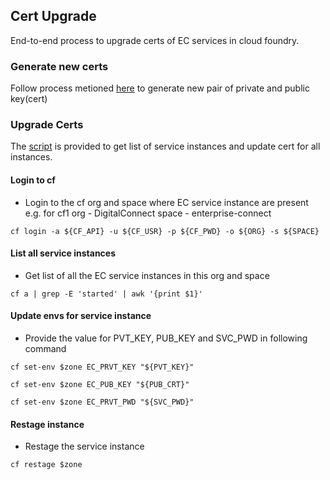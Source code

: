 ## Cert Upgrade

End-to-end process to upgrade certs of EC services in cloud foundry.

### Generate new certs

Follow process metioned [here](https://github.com/EC-Release/certifactory/blob/beta/README.md) to generate new pair of private and public key(cert)

### Upgrade Certs

The [script](https://github.com/EC-Release/solutions/blob/px-cert-upgrade/svc1.x/cert-upgrade/update_cert.sh) is provided to get list of service instances and update cert for all instances.

#### Login to cf

- Login to the cf org and space where EC service instance are present e.g. for cf1 org - DigitalConnect space - enterprise-connect

```
cf login -a ${CF_API} -u ${CF_USR} -p ${CF_PWD} -o ${ORG} -s ${SPACE}
```

#### List all service instances

- Get list of all the EC service instances in this org and space

```
cf a | grep -E 'started' | awk '{print $1}'
```

#### Update envs for service instance

- Provide the value for PVT_KEY, PUB_KEY and SVC_PWD in following command

```
cf set-env $zone EC_PRVT_KEY "${PVT_KEY}"

cf set-env $zone EC_PUB_KEY "${PUB_CRT}"

cf set-env $zone EC_PRVT_PWD "${SVC_PWD}"
```

#### Restage instance

- Restage the service instance 

```
cf restage $zone
```

